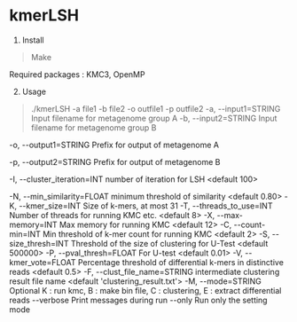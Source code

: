 # kmerLSH


1. Install

> Make

Required packages : KMC3, OpenMP


2. Usage

>./kmerLSH -a file1 -b file2 -o outfile1 -p outfile2
>-a, --input1=STRING             Input filename for metagenome group A
>-b, --input2=STRING             Input filename for metagenome group B

-o, --output1=STRING            Prefix for output of metagenome A

-p, --output2=STRING            Prefix for output of metagenome B

-I, --cluster_iteration=INT           number of iteration for LSH <default 100>

-N, --min_similarity=FLOAT           minimum threshold of similarity <default 0.80>
-K, --kmer_size=INT             Size of k-mers, at most 31
-T, --threads_to_use=INT        Number of threads for running KMC etc. <default 8>
-X, --max-memory=INT            Max memory for running KMC <default 12>
-C, --count-min=INT            Min threshold of k-mer count for running KMC <default 2>
-S, --size_thresh=INT       Threshold of the size of clustering for U-Test <default 500000>
-P, --pval_thresh=FLOAT       For U-test <default 0.01>
-V, --kmer_vote=FLOAT           Percentage threshold of differential k-mers in distinctive reads <default 0.5>
-F, --clust_file_name=STRING           intermediate clustering result file name <default 'clustering_result.txt'>
-M, --mode=STRING                Optional K : run kmc, B : make bin file, C : clustering, E : extract differential reads 
    --verbose                   Print messages during run
    --only                   Run only the setting mode 

